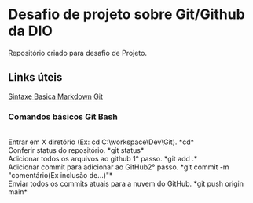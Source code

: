 # Desafio de projeto sobre Git/Github da DIO
Repositório criado para desafio de Projeto.

## Links úteis
[Sintaxe Basica Markdown](https://www.markdownguide.org/getting-started/)
[Git](https://git-scm.com/downloads)


### Comandos básicos Git Bash

<br/>
Entrar em X diretório (Ex: cd C:\workspace\Dev\Git).
*cd*

<br/>
Conferir status do repositório.
*git status*

<br/>
Adicionar todos os arquivos ao github 1° passo.
*git add .*

<br/>
Adicionar commit para adicionar ao GitHub2° passo.
*git commit -m "comentário(Ex inclusão de...)"*

<br/>
Enviar todos os commits atuais para a nuvem do GitHub.
*git push origin main*



